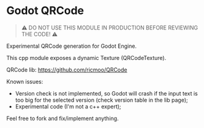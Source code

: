 # Godot QRCode

> :warning: DO NOT USE THIS MODULE IN PRODUCTION BEFORE REVIEWING THE CODE! :warning:

Experimental QRCode generation for Godot Engine.

This cpp module exposes a dynamic Texture (QRCodeTexture).

QRCode lib: https://github.com/ricmoo/QRCode

Known issues:
- Version check is not implemented, so Godot will crash if the input text is too big for the selected version (check version table in the lib page);
- Experimental code (I'm not a c++ expert);


Feel free to fork and fix/implement anything.